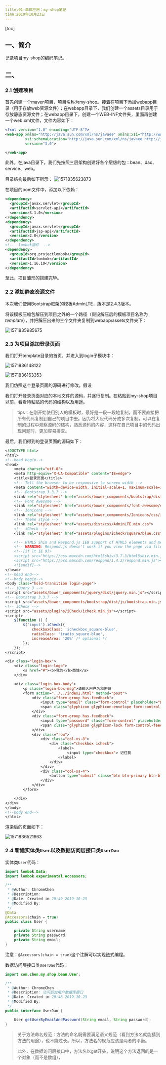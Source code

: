 ```yaml
---
title:01-单体应用：my-shop笔记
time:2019年10月23日
---
```


[toc]

## 一、简介

记录项目my-shop的编码笔记。



## 二、

### 2.1 创建项目

首先创建一个maven项目，项目名称为my-shop。接着在项目下添加webapp目录（用于存放web资源文件）；在webapp目录下，我们创建一个assets目录用于存放静态资源文件；在webapp目录下，创建一个WEB-INF文件夹，里面再创建一个web.xml文件，文件内容如下：

```xml
<?xml version="1.0" encoding="UTF-8"?>
<web-app xmlns="http://java.sun.com/xml/ns/javaee" xmlns:xsi="http://www.w3.org/2001/XMLSchema-instance"
         xsi:schemaLocation="http://java.sun.com/xml/ns/javaee http://java.sun.com/xml/ns/javaee/web-app_3_0.xsd"
         version="3.0">

</web-app>
```



此外，在java目录下，我们先按照三层架构创建好各个层级的包：bean、dao、service、web。



目录结构最后如下所示：
![1571835623873](C:\Users\Administrator\AppData\Roaming\Typora\typora-user-images\1571835623873.png)



在项目的pom文件中，添加以下依赖：

```xml
<dependency>
  <groupId>javax.servlet</groupId>
  <artifactId>servlet-api</artifactId>
  <version>3.1.0</version>
</dependency>
<dependency>
  <groupId>javax.servlet</groupId>
  <artifactId>jsp-api</artifactId>
  <version>2.0</version>
</dependency>
<!--  lombok插件  -->
<dependency>
  <groupId>org.projectlombok</groupId>
  <artifactId>lombok</artifactId>
  <version>1.16.10</version>
</dependency>
```



至此，项目雏形的搭建完毕。



### 2.2 添加静态资源文件

本次我们使用Bootstrap框架的模板AdminLTE，版本是2.4.3版本。

将该模板压缩包解压到项目之外的一个路径（假设解压后的模板项目名称为$template$），并把解压出来的三个文件夹复制到webapp\assets文件夹下：

![1571835985675](C:\Users\Administrator\AppData\Roaming\Typora\typora-user-images\1571835985675.png)



### 2.3 为项目添加登录页面

我们打开template目录的首页，并进入到login子模块中：

![1571836148122](assets/1571836148122.png)

![1571836163353](assets/1571836163353.png)

我们仿照这个登录页面的源码进行修改。假设





我们打开登录页面对应的本地文件的源码，并逐行复制。在粘贴到my-shop项目以前，看看待粘贴的代码的结构以及用途。

> tips：在刚开始使用别人的模板时，最好是一段一段地复制，而不要直接把所有代码复制到自己的项目中去。因为将大段代码分成多次复制，可以在复制的过程中观察源码的结构，熟悉源码的内容，这样在自己项目中的代码出现问题时，更加容易排查。



最后，我们得到的登录页面的源码如下：

```jsp
<!DOCTYPE html>
<html>
<!--head begin-->
<head>
    <meta charset="utf-8">
    <meta http-equiv="X-UA-Compatible" content="IE=edge">
    <title>登录页面</title>
    <!-- Tell the browser to be responsive to screen width -->
    <meta content="width=device-width, initial-scale=1, maximum-scale=1, user-scalable=no" name="viewport">
    <!-- Bootstrap 3.3.7 -->
    <link rel="stylesheet" href="assets/bower_components/bootstrap/dist/css/bootstrap.min.css">
    <!-- Font Awesome -->
    <link rel="stylesheet" href="assets/bower_components/font-awesome/css/font-awesome.min.css">
    <!-- Ionicons -->
    <link rel="stylesheet" href="assets/bower_components/Ionicons/css/ionicons.min.css">
    <!-- Theme style -->
    <link rel="stylesheet" href="assets/dist/css/AdminLTE.min.css">
    <!-- iCheck -->
    <link rel="stylesheet" href="assets/plugins/iCheck/square/blue.css">

    <!-- HTML5 Shim and Respond.js IE8 support of HTML5 elements and media queries -->
    <!-- WARNING: Respond.js doesn't work if you view the page via file:// -->
    <!--[if lt IE 9]>
    <script src="https://oss.maxcdn.com/html5shiv/3.7.3/html5shiv.min.js"></script>
    <script src="https://oss.maxcdn.com/respond/1.4.2/respond.min.js"></script>
    <![endif]-->
</head>
<!--head end-->
<!--body begin-->
<body class="hold-transition login-page">
<!-- jQuery 3 -->
<script src="assets/bower_components/jquery/dist/jquery.min.js"></script>
<!-- Bootstrap 3.3.7 -->
<script src="assets/bower_components/bootstrap/dist/js/bootstrap.min.js"></script>
<!-- iCheck -->
<script src="assets/plugins/iCheck/icheck.min.js"></script>
<script>
    $(function () {
        $('input').iCheck({
            checkboxClass: 'icheckbox_square-blue',
            radioClass: 'iradio_square-blue',
            increaseArea: '20%' /* optional */
        });
    });
</script>

<div class="login-box">
    <div class="login-logo">
        <a href="#"><b>我的</b>商城</a>
    </div>

    <div class="login-box-body">
        <p class="login-box-msg">请输入用户名和密码
        <form action="../../index2.html" method="post">
            <div class="form-group has-feedback">
                <input type="email" class="form-control" placeholder="邮箱">
                <span class="glyphicon glyphicon-envelope form-control-feedback"></span>
            </div>
            <div class="form-group has-feedback">
                <input type="password" class="form-control" placeholder="密码">
                <span class="glyphicon glyphicon-lock form-control-feedback"></span>
            </div>
            <div class="row">
                <div class="col-xs-8">
                    <div class="checkbox icheck">
                        <label>
                            <input type="checkbox"> 记住我
                        </label>
                    </div>
                </div>
                <div class="col-xs-4">
                    <button type="submit" class="btn btn-primary btn-block btn-flat">登录</button>
                </div>
            </div>
        </form>

    </div>
</div>
</body>
<!--body end-->
</html>
```

渲染后的页面如下：

![1571836521963](assets/1571836521963.png)





### 2.4 新建实体类`User`以及数据访问层接口类`UserDao`

实体类`User`代码：

```java
import lombok.Data;
import lombok.experimental.Accessors;

/**
 * @Author: ChromeChen
 * @Description:
 * @Date: Created in 20:49 2019-10-23
 * @Modified By:
 */
@Data
@Accessors(chain = true)
public class User {

    private String username;
    private String password;
    private String email;
}
```

注意：`@Accessors(chain = true)`这个注解可以实现链式编程。



数据访问层接口类`UserDao`代码：

```java
import com.chen.my.shop.bean.User;

/**
 * @Author: ChromeChen
 * @Description: 访问后台用户数据库接口
 * @Date: Created in 20:48 2019-10-23
 * @Modified By:
 */
public interface UserDao {

    User getUserByEmailAndPassword(String email, String password);
}
```

> 关于方法命名规范：方法的命名既需要满足语义规范（看到方法名就能猜到方法的用途），也不能过长。所以，方法名的规范应该是两者的平衡。
>
> 此外，在数据访问层接口中，方法名以get开头，说明这个方法返回的是一个对象（而不是数组），















